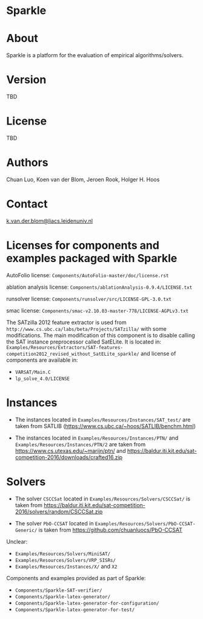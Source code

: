 Sparkle
=======


# About
Sparkle is a platform for the evaluation of empirical algorithms/solvers.


# Version
TBD


# License
TBD


# Authors
Chuan Luo,
Koen van der Blom,
Jeroen Rook,
Holger H. Hoos


# Contact
k.van.der.blom@liacs.leidenuniv.nl


# Licenses for components and examples packaged with Sparkle


AutoFolio license:
	`Components/AutoFolio-master/doc/license.rst`

ablation analysis license:
	`Components/ablationAnalysis-0.9.4/LICENSE.txt`

runsolver license:
	`Components/runsolver/src/LICENSE-GPL-3.0.txt`

smac license:
	`Components/smac-v2.10.03-master-778/LICENSE-AGPLv3.txt`

The SATzilla 2012 feature extractor is used from `http://www.cs.ubc.ca/labs/beta/Projects/SATzilla/` with some modifications. The main modification of this component is to disable calling the SAT instance preprocessor called SatELite. It is located in:	`Examples/Resources/Extractors/SAT-features-competition2012_revised_without_SatELite_sparkle/` and license of components are available in:

* `VARSAT/Main.C`
* `lp_solve_4.0/LICENSE`

# Instances
* The instances located in `Examples/Resources/Instances/SAT_test/` are taken from SATLIB (<https://www.cs.ubc.ca/~hoos/SATLIB/benchm.html>)

* The instances located in `Examples/Resources/Instances/PTN/` and `Examples/Resources/Instances/PTN/2` are taken from <https://www.cs.utexas.edu/~marijn/ptn/> and <https://baldur.iti.kit.edu/sat-competition-2016/downloads/crafted16.zip>


# Solvers
* The solver `CSCCSat` located in `Examples/Resources/Solvers/CSCCSat/` is taken from <https://baldur.iti.kit.edu/sat-competition-2016/solvers/random/CSCCSat.zip>

* The solver `PbO-CCSAT` located in `Examples/Resources/Solvers/PbO-CCSAT-Generic/` is taken from <https://github.com/chuanluocs/PbO-CCSAT>

Unclear:


* `Examples/Resources/Solvers/MiniSAT/`
* `Examples/Resources/Solvers/VRP_SISRs/`
* `Examples/Resources/Instances/X/` and `X2`



Components and examples provided as part of Sparkle:

* `Components/Sparkle-SAT-verifier/`
* `Components/Sparkle-latex-generator/`
* `Components/Sparkle-latex-generator-for-configuration/`
* `Components/Sparkle-latex-generator-for-test/`
